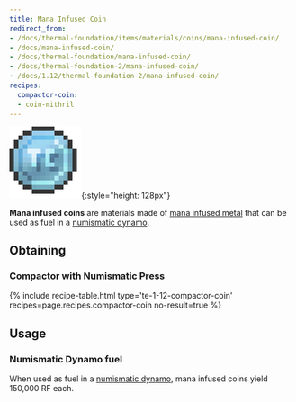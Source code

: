 ```yaml
---
title: Mana Infused Coin
redirect_from:
- /docs/thermal-foundation/items/materials/coins/mana-infused-coin/
- /docs/mana-infused-coin/
- /docs/thermal-foundation/mana-infused-coin/
- /docs/thermal-foundation-2/mana-infused-coin/
- /docs/1.12/thermal-foundation-2/mana-infused-coin/
recipes:
  compactor-coin:
  - coin-mithril
---
```


![Mana infused coin](/assets/images/thermal-foundation-2/coin-mithril.png){:style="height: 128px"}


**Mana infused coins** are materials made of [mana infused
metal](../mana-infused-ingot/) that can be used as fuel in a [numismatic
dynamo](../../thermal-expansion/numismatic-dynamo/).


Obtaining
---------

### Compactor with Numismatic Press
{% include recipe-table.html type='te-1-12-compactor-coin' recipes=page.recipes.compactor-coin no-result=true %}


Usage
-----

### Numismatic Dynamo fuel
When used as fuel in a [numismatic dynamo](../../thermal-expansion/numismatic-dynamo/), mana
infused coins yield 150,000 RF each.
